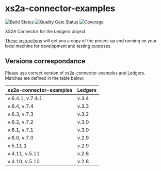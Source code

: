 # xs2a-connector-examples
[![Build Status](https://api.travis-ci.com/adorsys/xs2a-connector-examples.svg?branch=develop)](https://api.travis-ci.com/adorsys/xs2a-connector-examples)
[![Quality Gate Status](https://sonarcloud.io/api/project_badges/measure?project=adorsys_xs2a-connector-examples&metric=alert_status)](https://sonarcloud.io/dashboard?id=adorsys_xs2a-connector-examples)
[![Coverage](https://sonarcloud.io/api/project_badges/measure?project=adorsys_xs2a-connector-examples&metric=coverage)](https://sonarcloud.io/dashboard?id=adorsys_xs2a-connector-examples)

XS2A Connector for the Ledgers project

[These instructions](GETTING_STARTED.md) will get you a copy of the project up and running on your local machine for development and testing purposes.

## Versions correspondance

Please use correct version of xs2a-connector-examples and Ledgers. Matches are defined in the table below:

| xs2a-connector-examples | Ledgers |
|-------------------------|---------|
| v.6.4.1, v.7.4.1        | v.3.4   |
| v.6.4,   v.7.4          | v.3.3   |
| v.6.3,   v.7.3          | v.3.2   |
| v.6.2,   v.7.2          | v.3.0   |
| v.6.1,   v.7.1          | v.3.0   |
| v.6.0,   v.7.0          | v.2.9   |
| v.5.11.1                | v.2.9   |
| v.4.11,  v.5.11         | v.2.8   |
| v.4.10,  v.5.10         | v.2.8   |